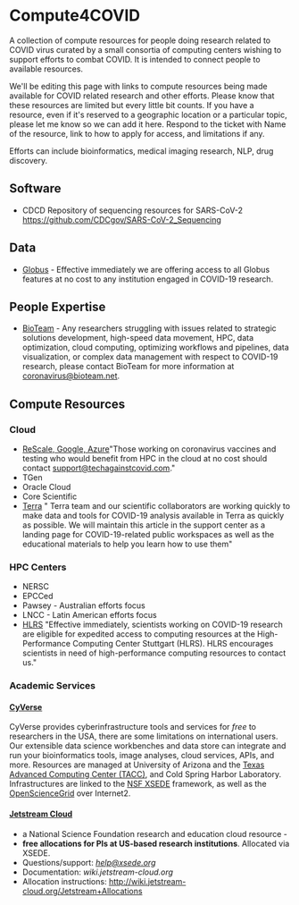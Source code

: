 # Compute4COVID
A collection of compute resources for people doing research related to COVID virus curated by a small consortia of computing centers wishing to support efforts to combat COVID. It is intended to connect people to available resources.

We'll be editing this page with links to compute resources being made available for COVID related research and other efforts.
Please know that these resources are limited but every little bit counts. If you have a resource, even if it's reserved to a geographic location or a particular topic, please let me know so we can add it here. Respond to the ticket with Name of the resource, link to how to apply for access, and limitations if any.

Efforts can include bioinformatics, medical imaging research, NLP, drug discovery.

## Software
* CDCD Repository of sequencing resources for SARS-CoV-2 https://github.com/CDCgov/SARS-CoV-2_Sequencing

## Data
* [Globus](https://www.globus.org/covid-19) - Effective immediately we are offering access to all Globus features at no cost to any institution engaged in COVID-19 research.

## People Expertise
* [BioTeam](mailto:coronavirus@bioteam.net) - Any researchers struggling with issues related to strategic solutions development, high-speed data movement, HPC, data optimization, cloud computing, optimizing workflows and pipelines, data visualization, or complex data management with respect to COVID-19 research, please contact BioTeam for more information at coronavirus@bioteam.net. 

## Compute Resources
### Cloud
* [ReScale, Google, Azure](https://www.prnewswire.com/news-releases/rescale-partners-with-google-cloud-and-microsoft-azure-to-accelerate-the-race-for-covid-19-vaccine-with-cloud-supercomputers-for-researchers-301027160.html)"Those working on coronavirus vaccines and testing who would benefit from HPC in the cloud at no cost should contact support@techagainstcovid.com."
* TGen
* Oracle Cloud
* Core Scientific
* [Terra](https://support.terra.bio/hc/en-us/articles/360041068771) " Terra team and our scientific collaborators are working quickly to make data and tools for COVID-19 analysis available in Terra as quickly as possible. We will maintain this article in the support center as a landing page for COVID-19-related public workspaces as well as the educational materials to help you learn how to use them"

### HPC Centers
* NERSC
* EPCCed
* Pawsey - Australian efforts focus
* LNCC - Latin American efforts focus
* [HLRS](https://www.hlrs.de/news/detail-view/2020-03-16/) "Effective immediately, scientists working on COVID-19 research are eligible for expedited access to computing resources at the High-Performance Computing Center Stuttgart (HLRS). HLRS encourages scientists in need of high-performance computing resources to contact us." 

### Academic Services
#### [CyVerse](https://cyverse.org)

CyVerse provides cyberinfrastructure tools and services for _free_ to researchers in the USA, there are some limitations on international users. Our extensible data science workbenches and data store can integrate and run your bioinformatics tools, image analyses, cloud services, APIs, and more. Resources are managed at University of Arizona and the [Texas Advanced Computing Center (TACC)](https://www.tacc.utexas.edu/), and Cold Spring Harbor Laboratory. Infrastructures are linked to the [NSF XSEDE](https://www.xsede.org/) framework, as well as the [OpenScienceGrid](https://opensciencegrid.org/) over Internet2.

#### [Jetstream Cloud](https://www.jetstream-cloud.org)
- a National Science Foundation research and education cloud resource - 
- **free allocations for PIs at US-based research institutions**. Allocated via XSEDE.
- Questions/support: *help@xsede.org*
- Documentation: *wiki.jetstream-cloud.org*
- Allocation instructions: http://wiki.jetstream-cloud.org/Jetstream+Allocations
